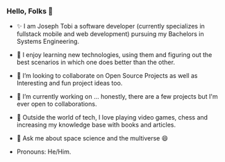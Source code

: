 ### Hello, Folks 👋

- ✨ I am Joseph Tobi a software developer (currently specializes in fullstack mobile and web development) pursuing my Bachelors in Systems Engineering.

- 🌱 I enjoy learning new technologies, using them and figuring out the best scenarios in which one does better than the other.

- 👯 I’m looking to collaborate on Open Source Projects as well as Interesting and fun project ideas too.

- 🔭 I’m currently working on ... honestly, there are a few projects but I'm ever open to collaborations.

- 🌱 Outside the world of tech, I love playing video games, chess and increasing my knowledge base with books and articles.

- 💬 Ask me about space science and the multiverse 😄

- Pronouns: He/Him.

<!--
**Jtobyy/Jtobyy** is a ✨ _special_ ✨ repository because its `README.md` (this file) appears on your GitHub profile.

Here are some ideas to get you started:

- 🔭 I’m currently working on ...
- 🌱 I’m currently learning ...
- 👯 I’m looking to collaborate on ...
- 🤔 I’m looking for help with ...
- 💬 Ask me about ...
- 📫 How to reach me: ...
- 😄 Pronouns: ...
- ⚡PlayStation Fun fact: ...
-->
